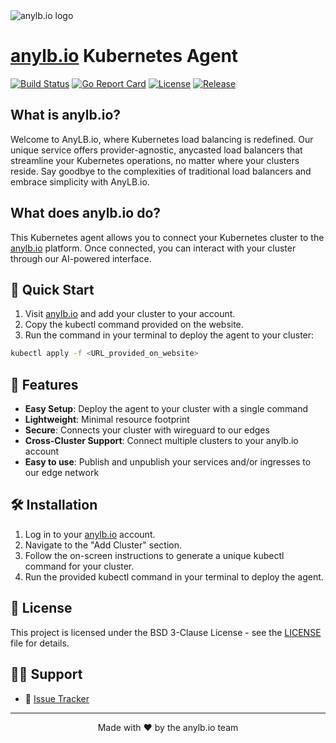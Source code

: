 <img src="https://anylb.io/images/logo.svg" alt="anylb.io logo"/>

# [anylb.io](https://anylb.io) Kubernetes Agent

[![Build Status](https://img.shields.io/github/workflow/status/anylb.io/k8s-agent/CI?style=flat-square)](https://github.com/anylb.io/k8s-agent/actions)
[![Go Report Card](https://goreportcard.com/badge/github.com/anylb.io/k8s-agent?style=flat-square)](https://goreportcard.com/report/github.com/anylb.io/k8s-agent)
[![License](https://img.shields.io/github/license/anylb.io/k8s-agent?style=flat-square)](https://github.com/anylb.io/k8s-agent/blob/main/LICENSE)
[![Release](https://img.shields.io/github/v/release/anylb.io/k8s-agent?style=flat-square)](https://github.com/anylb.io/k8s-agent/releases)

## What is anylb.io?

Welcome to AnyLB.io, where Kubernetes load balancing is redefined. Our unique service offers provider-agnostic, anycasted load balancers that streamline your Kubernetes operations, no matter where your clusters reside. Say goodbye to the complexities of traditional load balancers and embrace simplicity with AnyLB.io.

## What does anylb.io do?

This Kubernetes agent allows you to connect your Kubernetes cluster to the [anylb.io](https://anylb.io) platform. Once connected, you can interact with your cluster through our AI-powered interface.

## 🚀 Quick Start

1. Visit [anylb.io](https://anylb.io) and add your cluster to your account.
2. Copy the kubectl command provided on the website.
3. Run the command in your terminal to deploy the agent to your cluster:

```bash
kubectl apply -f <URL_provided_on_website>
```

## 🌟 Features

- **Easy Setup**: Deploy the agent to your cluster with a single command
- **Lightweight**: Minimal resource footprint
- **Secure**: Connects your cluster with wireguard to our edges
- **Cross-Cluster Support**: Connect multiple clusters to your anylb.io account
- **Easy to use**: Publish and unpublish your services and/or ingresses to our edge network

## 🛠 Installation

1. Log in to your [anylb.io](https://anylb.io) account.
2. Navigate to the "Add Cluster" section.
3. Follow the on-screen instructions to generate a unique kubectl command for your cluster.
4. Run the provided kubectl command in your terminal to deploy the agent.

## 📄 License

This project is licensed under the BSD 3-Clause License - see the [LICENSE](LICENSE) file for details.

## 🙋‍♀️ Support

- 🐛 [Issue Tracker](https://github.com/anylb.io/k8s-agent/issues)

---

<p align="center">Made with ❤️ by the anylb.io team</p>
